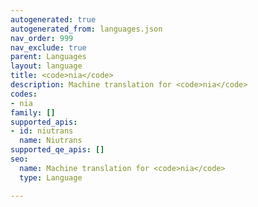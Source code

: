```yaml
---
autogenerated: true
autogenerated_from: languages.json
nav_order: 999
nav_exclude: true
parent: Languages
layout: language
title: <code>nia</code>
description: Machine translation for <code>nia</code>
codes:
- nia
family: []
supported_apis:
- id: niutrans
  name: Niutrans
supported_qe_apis: []
seo:
  name: Machine translation for <code>nia</code>
  type: Language

---
```


